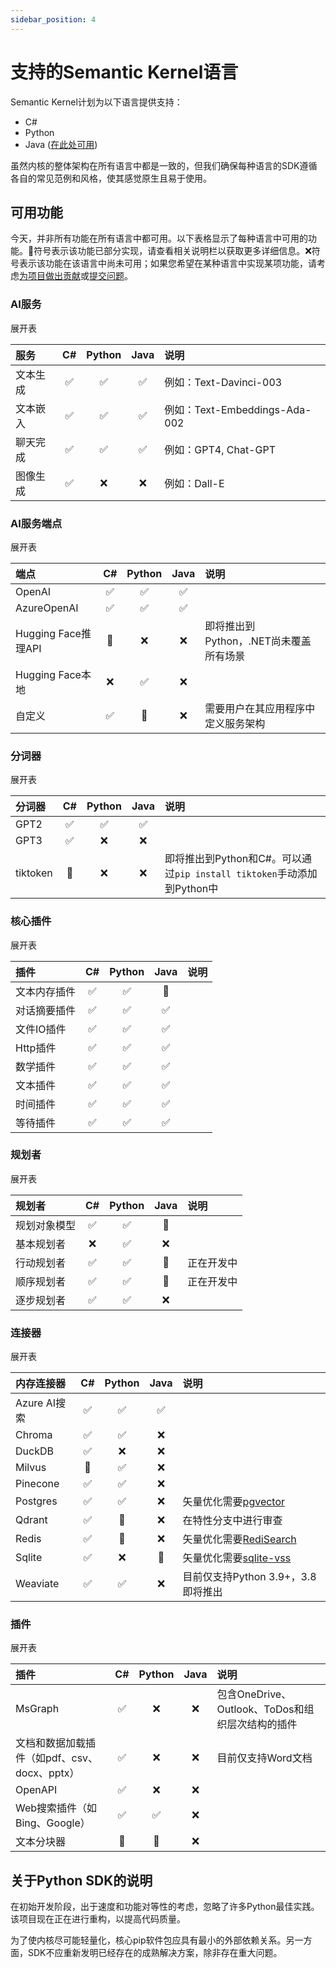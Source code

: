 ```yaml
---
sidebar_position: 4
---
```


# 支持的Semantic Kernel语言

Semantic Kernel计划为以下语言提供支持：

- C#
- Python
- Java ([在此处可用](https://github.com/microsoft/semantic-kernel/tree/experimental-java))

虽然内核的整体架构在所有语言中都是一致的，但我们确保每种语言的SDK遵循各自的常见范例和风格，使其感觉原生且易于使用。

## 可用功能

今天，并非所有功能在所有语言中都可用。以下表格显示了每种语言中可用的功能。🔄符号表示该功能已部分实现，请查看相关说明栏以获取更多详细信息。❌符号表示该功能在该语言中尚未可用；如果您希望在某种语言中实现某项功能，请考虑[为项目做出贡献](https://learn.microsoft.com/zh-cn/semantic-kernel/get-started/contributing)或[提交问题](https://learn.microsoft.com/zh-cn/semantic-kernel/get-started/contributing#reporting-issues)。

### AI服务

展开表

| 服务             |  C#  | Python | Java | 说明                               |
| :--------------- | :--: | :----: | :--: | :------------------------------- |
| 文本生成         |  ✅   |   ✅    |  ✅   | 例如：Text-Davinci-003        |
| 文本嵌入         |  ✅   |   ✅    |  ✅   | 例如：Text-Embeddings-Ada-002 |
| 聊天完成         |  ✅   |   ✅    |  ✅   | 例如：GPT4, Chat-GPT          |
| 图像生成         |  ✅   |   ❌    |  ❌   | 例如：Dall-E                  |

### AI服务端点

展开表

| 端点                     |  C#  | Python | Java | 说明                                                        |
| :----------------------- | :--: | :----: | :--: | :----------------------------------------------------------- |
| OpenAI                   |  ✅   |   ✅    |  ✅   |                                                              |
| AzureOpenAI              |  ✅   |   ✅    |  ✅   |                                                              |
| Hugging Face推理API     |  🔄   |   ❌    |  ❌   | 即将推出到Python，.NET尚未覆盖所有场景 |
| Hugging Face本地         |  ❌   |   ✅    |  ❌   |                                                              |
| 自定义                   |  ✅   |   🔄    |  ❌   | 需要用户在其应用程序中定义服务架构 |

### 分词器

展开表

| 分词器 |  C#  | Python | Java | 说明                                                        |
| :----- | :--: | :----: | :--: | :----------------------------------------------------------- |
| GPT2   |  ✅   |   ✅    |  ✅   |                                                              |
| GPT3   |  ✅   |   ❌    |  ❌   |                                                              |
| tiktoken|  🔄   |   ❌    |  ❌   | 即将推出到Python和C#。可以通过`pip install tiktoken`手动添加到Python中 |

### 核心插件

展开表

| 插件                     |  C#  | Python | Java | 说明 |
| :----------------------- | :--: | :----: | :--: | :---- |
| 文本内存插件             |  ✅   |   ✅    |  🔄   |       |
| 对话摘要插件             |  ✅   |   ✅    |  ✅   |       |
| 文件IO插件               |  ✅   |   ✅    |  ✅   |       |
| Http插件                 |  ✅   |   ✅    |  ✅   |       |
| 数学插件                 |  ✅   |   ✅    |  ✅   |       |
| 文本插件                 |  ✅   |   ✅    |  ✅   |       |
| 时间插件                 |  ✅   |   ✅    |  ✅   |       |
| 等待插件                 |  ✅   |   ✅    |  ✅   |       |

### 规划者

展开表

| 规划者              |  C#  | Python | Java | 说明          |
| :------------------ | :--: | :----: | :--: | :------------- |
| 规划对象模型       |  ✅   |   ✅    |  🔄   |                |
| 基本规划者         |  ❌   |   ✅    |  ❌   |                |
| 行动规划者         |  ✅   |   ✅    |  🔄   | 正在开发中 |
| 顺序规划者         |  ✅   |   ✅    |  🔄   | 正在开发中 |
| 逐步规划者         |  ✅   |   ✅    |  ❌   |                |

### 连接器

展开表

| 内存连接器 |  C#  | Python | Java | 说明                                                        |
| :---------- | :--: | :----: | :--: | :----------------------------------------------------------- |
| Azure AI搜索|  ✅   |   ✅    |  ✅   |                                                              |
| Chroma      |  ✅   |   ✅    |  ❌   |                                                              |
| DuckDB      |  ✅   |   ❌    |  ❌   |                                                              |
| Milvus      |  🔄   |   ✅    |  ❌   |                                                              |
| Pinecone    |  ✅   |   ✅    |  ❌   |                                                              |
| Postgres    |  ✅   |   ✅    |  ❌   | 矢量优化需要[pgvector](https://github.com/pgvector/pgvector) |
| Qdrant      |  ✅   |   🔄    |  ❌   | 在特性分支中进行审查                                 |
| Redis       |  ✅   |   🔄    |  ❌   | 矢量优化需要[RediSearch](https://redis.io/docs/stack/search) |
| Sqlite      |  ✅   |   ❌    |  🔄   | 矢量优化需要[sqlite-vss](https://github.com/asg017/sqlite-vss) |
| Weaviate    |  ✅   |   ✅    |  ❌   | 目前仅支持Python 3.9+，3.8即将推出          |

### 插件

展开表

| 插件                                                      |  C#  | Python | Java | 说明                                                        |
| :--------------------------------------------------------- | :--: | :----: | :--: | :----------------------------------------------------------- |
| MsGraph                                                   |  ✅   |   ❌    |  ❌   | 包含OneDrive、Outlook、ToDos和组织层次结构的插件 |
| 文档和数据加载插件（如pdf、csv、docx、pptx）              |  ✅   |   ❌    |  ❌   | 目前仅支持Word文档                       |
| OpenAPI                                                   |  ✅   |   ❌    |  ❌   |                                                              |
| Web搜索插件（如Bing、Google）                             |  ✅   |   ✅    |  ❌   |                                                              |
| 文本分块器                                                |  🔄   |   🔄    |  ❌   |                                                              |

## 关于Python SDK的说明

在初始开发阶段，出于速度和功能对等性的考虑，忽略了许多Python最佳实践。该项目现在正在进行重构，以提高代码质量。

为了使内核尽可能轻量化，核心pip软件包应具有最小的外部依赖关系。另一方面，SDK不应重新发明已经存在的成熟解决方案，除非存在重大问题。
